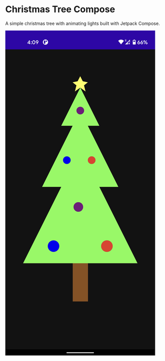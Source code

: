 # Christmas Tree Compose

A simple christmas tree with animating lights built with Jetpack Compose.



![](screenshot.png)
